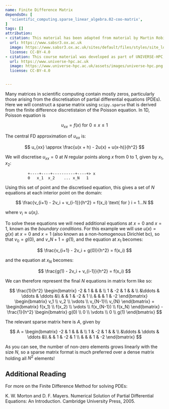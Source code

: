 ```yaml
---
name: Finite Difference Matrix
dependsOn: [
  'scientific_computing.sparse_linear_algebra.02-coo-matrix',
]
tags: []
attribution: 
- citation: This material has been adapted from material by Martin Robinson from the "Scientific Computing" module of the SABS R³ Center for Doctoral Training.
  url: https://www.sabsr3.ox.ac.uk
  image: https://www.sabsr3.ox.ac.uk/sites/default/files/styles/site_logo/public/styles/site_logo/public/sabsr3/site-logo/sabs_r3_cdt_logo_v3_111x109.png
  license: CC-BY-4.0
- citation: This course material was developed as part of UNIVERSE-HPC, which is funded through the SPF ExCALIBUR programme under grant number EP/W035731/1 
  url: https://www.universe-hpc.ac.uk
  image: https://www.universe-hpc.ac.uk/assets/images/universe-hpc.png
  license: CC-BY-4.0


---
```




Many matrices in scientific computing contain mostly zeros, particularly those arising 
from the discretisation of partial differential equations (PDEs). Here we will construct 
a sparse matrix using `scipy.sparse` that is derived from the finite difference 
discretistaion of the Poisson equation. In 1D, Poisson equation is

$$
u_{xx} = f(x)\text{ for }0 \le x \le 1
$$

The central FD approximation of $u_{xx}$ is:

$$
u_{xx} \approx \frac{u(x + h) - 2u(x) + u(x-h)}{h^2}
$$

We will discretise $u_{xx} = 0$ at $N$ regular points along $x$ from 0 to 1, given by 
$x_1$, $x_2$:

              +----+----+----------+----+> x
              0   x_1  x_2    ... x_N   1

Using this set of point and the discretised equation, this gives a set of $N$ equations 
at each interior point on the domain:

$$
\frac{v_{i+1} - 2v_i + v_{i-1}}{h^2} = f(x_i) \text{ for } i = 1...N
$$

where $v_i \approx u(x_i)$.

To solve these equations we will need additional equations at $x=0$ and $x=1$, known as 
the *boundary conditions*. For this example we will use $u(x) = g(x)$ at $x=0$ and $x=1$ 
(also known as a non-homogenous Dirichlet bc), so that $v_0 = g(0)$, and $v\_{N+1} = 
g(1)$, and the equation at $x_1$ becomes:

$$
\frac{v_{i+1} - 2v_i + g(0)}{h^2} = f(x_i)
$$

and the equation at $x_N$ becomes:

$$
\frac{g(1) - 2v_i + v_{i-1}}{h^2} = f(x_i)
$$

We can therefore represent the final $N$ equations in matrix form like so:

$$
\frac{1}{h^2}
\begin{bmatrix} -2      & 1      &         &   &     \\
 1      & -2     & 1       &       & \\
&\ddots & \ddots  &  \ddots &\\
&        & 1      &  -2     &  1     \\
&        &        &   1     & -2     \end{bmatrix}
\begin{bmatrix} v_1    \\
v_2    \\
\vdots \\
v_{N-1}\\
v_{N}  
\end{bmatrix}
= \begin{bmatrix} f(x_1)    \\
f(x_2)    \\
\vdots \\
f(x_{N-1})  \\
f(x_N)
\end{bmatrix} - \frac{1}{h^2} \begin{bmatrix} g(0)    \\
0    \\
\vdots \\
0    \\
g(1)
\end{bmatrix}
$$

The relevant sparse matrix here is $A$, given by


$$
A = \begin{bmatrix} -2      & 1      &         &   &     \\
 1      & -2     & 1       &       & \\
&\ddots & \ddots  &  \ddots &\\
&        & 1      &  -2     &  1     \\
&        &        &   1     & -2     \end{bmatrix}
$$

As you can see, the number of non-zero elements grows linearly with the size $N$, so a 
sparse matrix format is much preferred over a dense matrix holding all $N^2$ elements!


## Additional Reading

For more on the Finite Difference Method for solving PDEs:

K. W. Morton and D. F. Mayers. Numerical Solution of Partial Differential Equations: An
Introduction. Cambridge University Press, 2005.
